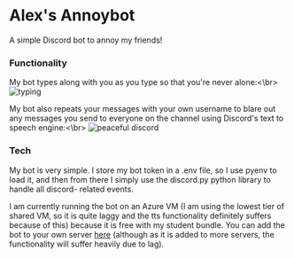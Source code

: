# Alex's Annoybot

A simple Discord bot to annoy my friends!

### Functionality
My bot types along with you as you type so that you're never alone:<\br>
![typing](https://user-images.githubusercontent.com/65733434/134791994-2377daf7-87b4-4146-8238-eff3c60bc7bc.PNG)

My bot also repeats your messages with your own username to blare out any messages you send to everyone on the channel using Discord's text to speech engine:<\br>
![peaceful discord](https://user-images.githubusercontent.com/65733434/134791993-f57cf54e-9d9c-4301-a6df-38c7cdf60699.png)

### Tech
My bot is very simple. I store my bot token in a .env file, so I use pyenv to load it, and then from there I simply use the discord.py python library to handle all discord- related events.

I am currently running the bot on an Azure VM (I am using the lowest tier of shared VM, so it is quite laggy and the tts functionality definitely suffers because of this) because it is free with my student bundle. You can add the bot to your own server [here](https://discord.com/api/oauth2/authorize?client_id=891079826021187634&permissions=67181568&scope=bot) (although as it is added to more servers, the functionality will suffer heavily due to lag).
